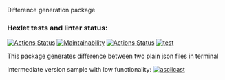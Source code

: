Difference generation package
### Hexlet tests and linter status:
[![Actions Status](https://github.com/vyachka1001/php-project-lvl2/workflows/hexlet-check/badge.svg)](https://github.com/vyachka1001/php-project-lvl2/actions)
[![Maintainability](https://api.codeclimate.com/v1/badges/e4ceea059edf57f7f360/maintainability)](https://codeclimate.com/github/vyachka1001/php-project-lvl2/maintainability)
[![Actions Status](https://github.com/vyachka1001/php-project-lvl2/workflows/lint-check/badge.svg)](https://github.com/vyachka1001/php-project-lvl2/actions)
[![test](https://github.com/vyachka1001/php-project-lvl2/actions/workflows/test.yml/badge.svg)](https://github.com/vyachka1001/php-project-lvl2/actions/workflows/test.yml)

This package generates difference between two plain json files in terminal

Intermediate version sample with low functionality: 
[![asciicast](https://asciinema.org/a/3AsGFDOAegGizwJT1sWHt8Yp6.svg)](https://asciinema.org/a/3AsGFDOAegGizwJT1sWHt8Yp6)
